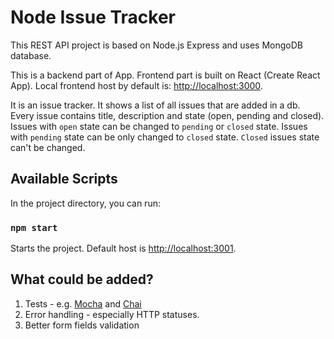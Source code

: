 # Node Issue Tracker

This REST API project is based on Node.js Express and uses MongoDB database.

This is a backend part of App. Frontend part is built on React (Create React App). Local frontend host by default is: [http://localhost:3000](http://localhost:3000).

It is an issue tracker. It shows a list of all issues that are added in a db. Every issue contains title, description and state (open, pending and closed). Issues with `open` state can be changed to `pending` or `closed` state. Issues with `pending` state can be only changed to `closed` state. `Closed` issues state can't be changed.

## Available Scripts

In the project directory, you can run:

### `npm start`

Starts the project. Default host is [http://localhost:3001](http://localhost:3001). 

## What could be added?

1. Tests - e.g. [Mocha](https://mochajs.org/) and [Chai](https://www.chaijs.com/)
2. Error handling - especially HTTP statuses.
3. Better form fields validation
